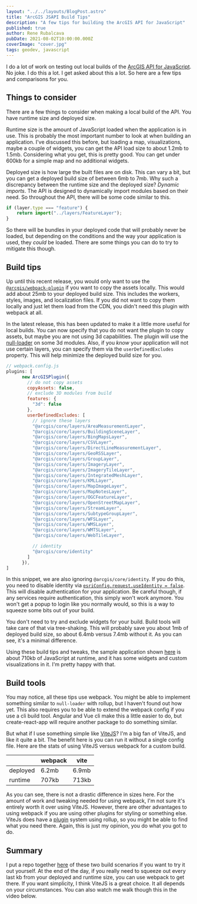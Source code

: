 ```yaml
---
layout: "../../layouts/BlogPost.astro"
title: "ArcGIS JSAPI Build Tips"
description: "A few tips for building the ArcGIS API for JavaScript"
published: true
author: Rene Rubalcava
pubDate: 2021-08-02T10:00:00.000Z
coverImage: "cover.jpg"
tags: geodev, javascript
---
```


I do a lot of work on testing out local builds of the [ArcGIS API for JavaScript](https://developers.arcgis.com/javascript/latest/). No joke. I do this a lot. I get asked about this a lot. So here are a few tips and comparisons for you.

## Things to consider

There are a few things to consider when making a local build of the API. You have runtime size and deployed size.

Runtime size is the amount of JavaScript loaded when the application is in use. This is probably the most important number to look at when building an application. I've discussed this before, but loading a map, visualizations, maybe a couple of widgets, you can get the API load size to about 1.2mb to 1.5mb. Considering what you get, this is pretty good. You can get under 600kb for a simple map and no additional widgets.

Deployed size is how large the built files are on disk. This can vary a bit, but you can get a deployed build size of between 6mb to 7mb. Why such a discrepancy between the runtime size and the deployed size? _Dynamic imports_. The API is designed to dynamically import modules based on their need. So throughout the API, there will be some code similar to this.

```js
if (layer.type === "feature") {
    return import("../layers/FeatureLayer");
}
```

So there will be bundles in your deployed code that will probably never be loaded, but depending on the conditions and the way your application is used, they _could_ be loaded. There are some things you can do to try to mitigate this though.

## Build tips

Up until this recent release, you would only want to use the [`@arcgis/webpack-plugin`](https://github.com/Esri/arcgis-webpack-plugin) if you want to copy the assets locally. This would add about 25mb to your deployed build size. This includes the workers, styles, images, and localization files. If you did not want to copy them locally and just let them load from the CDN, you didn't need this plugin with webpack at all.

In the latest release, this has been updated to make it a little more useful for local builds. You can now specify that you do not want the plugin to copy assets, but maybe you are not using 3d capabilities. The plugin will use the [null-loader](https://webpack.js.org/loaders/null-loader/) on some 3d modules. Also, if you _know_ your application will not use certain layers, you can specify them via the `userDefinedExcludes` property. This will help minimize the deployed build size for you.

```js
// webpack.config.js
plugins: [
      new ArcGISPlugin({
        // do not copy assets
        copyAssets: false,
        // exclude 3D modules from build
        features: {
          "3d": false
        },
        userDefinedExcludes: [
          // ignore these layers
          "@arcgis/core/layers/AreaMeasurementLayer",
          "@arcgis/core/layers/BuildingSceneLayer",
          "@arcgis/core/layers/BingMapsLayer",
          "@arcgis/core/layers/CSVLayer",
          "@arcgis/core/layers/DirectLineMeasurementLayer",
          "@arcgis/core/layers/GeoRSSLayer",
          "@arcgis/core/layers/GroupLayer",
          "@arcgis/core/layers/ImageryLayer",
          "@arcgis/core/layers/ImageryTileLayer",
          "@arcgis/core/layers/IntegratedMeshLayer",
          "@arcgis/core/layers/KMLLayer",
          "@arcgis/core/layers/MapImageLayer",
          "@arcgis/core/layers/MapNotesLayer",
          "@arcgis/core/layers/OGCFeatureLayer",
          "@arcgis/core/layers/OpenStreetMapLayer",
          "@arcgis/core/layers/StreamLayer",
          "@arcgis/core/layers/SubtypeGroupLayer",
          "@arcgis/core/layers/WFSLayer",
          "@arcgis/core/layers/WMSLayer",
          "@arcgis/core/layers/WMTSLayer",
          "@arcgis/core/layers/WebTileLayer",

          // identity
          "@arcgis/core/identity"
        ]
      }),
]
```

In this snippet, we are also ignoring `@arcgis/core/identity`. If you do this, you need to disable identity via [`esriConfig.request.useIdentity = false`](https://developers.arcgis.com/javascript/latest/api-reference/esri-config.html#request). This will disable authentication for your application. Be careful though, if any services require authentication, this simply won't work anymore. You won't get a popup to login like you normally would, so this is a way to squeeze some bits out of your build.

You don't need to try and exclude widgets for your build. Build tools will take care of that via tree-shaking. This will probably save you about 1mb of deployed build size, so about 6.4mb versus 7.4mb without it. As you can see, it's a minimal difference.

Using these build tips and tweaks, the sample application shown [here](https://github.com/Esri/jsapi-resources/tree/master/esm-samples/webpack) is about 710kb  of JavaScript at runtime, and it has some widgets and custom visualizations in it. I'm pretty happy with that.

## Build tools

You may notice, all these tips use webpack. You might be able to implement something similar to `null-loader` with rollup, but I haven't found out how yet. This also requires you to be able to extend the webpack config if you use a cli build tool. Angular and Vue cli make this a little easier to do, but create-react-app will require another package to do something similar.

But what if I use something simple like [ViteJS](https://vitejs.dev/)? I'm a big fan of ViteJS, and like it quite a bit. The benefit here is you can run it without a single config file. Here are the stats of using ViteJS versus webpack for a custom build.

| | webpack | vite |
--- | --- | ---
|deployed|6.2mb|6.9mb|
|runtime|707kb|713kb|

As you can see, there is not a drastic difference in sizes here. For the amount of work and tweaking needed for using webpack, I'm not sure it's entirely worth it over using ViteJS. However, there are other advantages to using webpack if you are using other plugins for styling or something else. ViteJs does have a [plugin](https://vitejs.dev/plugins/) system using rollup, so you might be able to find what you need there. Again, this is just my opinion, you do what you got to do.

## Summary

I put a repo together [here](https://github.com/odoe/arcgis-js-build-experiments) of these two build scenarios if you want to try it out yourself. At the end of the day, if you really need to squeeze out every last kb from your deployed and runtime size, you can use webpack to get there. If you want simplicity, I think ViteJS is a great choice. It all depends on your circumstances. You can also watch me walk though this in the video below.

<lite-youtube videoid="VmzjaGfBRyo"></lite-youtube>

